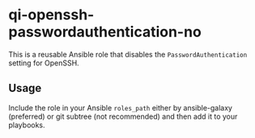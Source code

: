 # qi-openssh-passwordauthentication-no

This is a reusable Ansible role that disables the `PasswordAuthentication` setting for OpenSSH.

## Usage

Include the role in your Ansible `roles_path` either by ansible-galaxy (preferred) or git subtree (not recommended) and then add it to your playbooks.
